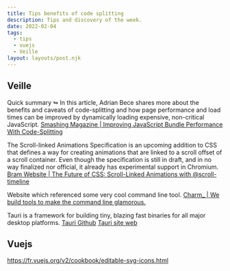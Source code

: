 ```yaml
---
title: Tips benefits of code splitting
description: Tips and discovery of the week.
date: 2022-02-04
tags:
  - tips
  - vuejs
  - Veille
layout: layouts/post.njk
---
```


## Veille
Quick summary ↬ In this article, Adrian Bece shares more about the benefits and caveats of code-splitting and how page performance and load times can be improved by dynamically loading expensive, non-critical JavaScript. [Smashing Magazine | Improving JavaScript Bundle Performance With Code-Splitting](https://www.smashingmagazine.com/2022/02/javascript-bundle-performance-code-splitting/-)

The Scroll-linked Animations Specification is an upcoming addition to CSS that defines a way for creating animations that are linked to a scroll offset of a scroll container. Even though the specification is still in draft, and in no way finalized nor official, it already has experimental support in Chromium. [Bram Website | The Future of CSS: Scroll-Linked Animations with @scroll-timeline](https://www.bram.us/2021/02/23/the-future-of-css-scroll-linked-animations-part-1/)

Website which referenced some very cool command line tool. [Charm_ | We build tools to make the
command line glamorous.](https://charm.sh/)

Tauri is a framework for building tiny, blazing fast binaries for all major desktop platforms. [Tauri Github](https://github.com/tauri-apps/tauri) [Tauri site web](https://tauri.studio/)

## Vuejs
https://fr.vuejs.org/v2/cookbook/editable-svg-icons.html
